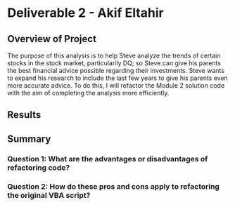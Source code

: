 # Deliverable 2 - Akif Eltahir

## Overview of Project

The purpose of this analysis is to help Steve analyze the trends of certain stocks in the stock market, particularily DQ; so Steve can give his parents the best financial advice possible regarding their investments. Steve wants to expand his research to include the last few years to give his parents even more accurate advice. To do this, I will refactor the Module 2 solution code with the aim of completing the analysis more efficiently.

## Results

## Summary

### Question 1: What are the advantages or disadvantages of refactoring code?

### Question 2: How do these pros and cons apply to refactoring the original VBA script?
